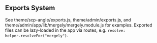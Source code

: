 ## Exports System

See theme/scp-angle/exports.js, theme/admin/exports.js, and theme/admin/app/lib/mergely/mergely.module.js for examples. Exported files can be lazy-loaded in the app via routes, e.g. `resolve: helper.resolveFor("mergely")`.
